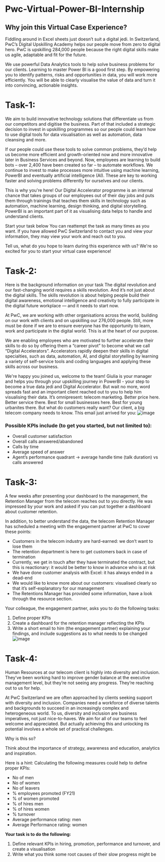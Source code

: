 # **Pwc-Virtual-Power-BI-Internship**

## **Why join this Virtual Case Experience?**

Fiddling around in Excel sheets just doesn’t suit a digital jedi. In Switzerland, PwC’s Digital Upskilling Academy helps our people move from zero to digital hero. PwC is upskilling 284,000 people because the right digital skills make us agile, adaptable and fit for the future.

We use powerful Data Analytics tools to help solve business problems for our clients. Learning to master Power BI is a good first step. By empowering you to identify patterns, risks and opportunities in data, you will work more efficiently. You will be able to clearly visualise the value of data and turn it into convincing, actionable insights.

# **Task-1:**
We aim to build innovative technology solutions that differentiate us from our competitors and digitise the business. Part of that included a strategic decision to invest in upskilling programmes so our people could learn how to use digital tools for data visualisation as well as automation, data cleansing and more.

If our people could use these tools to solve common problems, they’d help us become more efficient and growth-oriented now and more innovative later in Business Services and beyond. Now, employees are learning to build bots – over 2,400 have been created so far – to automate workflows. We continue to invest to make processes more intuitive using machine learning, PowerBI and eventually artificial intelligence (AI). These are key to working faster and solving problems differently for ourselves and our clients.

This is why you're here! Our Digital Accelerator programme is an internal chance that takes groups of our employees out of their day jobs and puts them through  trainings that teaches them skills in technology such as automation, machine learning, design thinking, and digital storytelling. PowerBI is an important part of it as visualising data helps to handle and understand clients.

Start your task below
You can reattempt the task as many times as you want. If you have allowed PwC Switzerland to contact you and view your information, they may view your work and reach out to you.

Tell us, what do you hope to learn during this experience with us?
We're so excited for you to start your virtual case experience!

# **Task-2:**

Here is the background information on your task
The digital revolution and our fast-changing world requires a skills revolution. And it’s not just about the digital skills. The skills revolution is about helping people build their digital awareness, emotional intelligence and creativity to fully participate in the digital future workplace — and it needs to start now.

At PwC, we are working with other organisations across the world, building on our work with clients and on upskilling our 276,000 people. Still, more must be done if we are to ensure everyone has the opportunity to learn, work and participate in the digital world. This is at the heart of our purpose.

We are enabling employees who are motivated to further accelerate their skills to do so by offering them a “career pivot” to become what we call “Digital Accelerators”. Accelerators rapidly deepen their skills in digital specialties, such as data, automation, AI, and digital storytelling by learning a variety of self-service tools and coding languages and applying these skills across our business.

We're happy you joined us, welcome to the team! Giulia is your manager and helps you through your upskilling journey in PowerBI - your step to become a true data jedi and Digital Accelerator. But wait no more, word spreads fast and an important client reached out to you to help him visualising their data. 
It’s omnipresent: telecom marketing. Better price here. Better service there. Best for small businesses here. Best for young urbanites there. But what do customers really want? Our client, a big telecom company needs to know. This email just arrived for you:
![image](https://github.com/Ramakm/Pwc-Virtual-Power-BI-Internship/assets/8182816/f24e8399-cd39-4a7e-ac6f-9be0d5c89148)

### Possible KPIs include (to get you started, but not limited to):

* Overall customer satisfaction
* Overall calls answered/abandoned
* Calls by time
* Average speed of answer
* Agent’s performance quadrant -> average handle time (talk duration) vs calls answered

# **Task-3:**

A few weeks after presenting your dashboard to the management, the Retention Manager from the telecom reaches out to you directly. He was impressed by your work and asked if you can put together a dashboard about customer retention.

In addition, to better understand the data, the telecom Retention Manager has scheduled a meeting with the engagement partner at PwC to cover these points:

* Customers in the telecom industry are hard-earned: we don’t want to lose them
* The retention department is here to get customers back in case of termination 
* Currently, we get in touch after they have terminated the contract, but this is reactionary: it would be better to know in advance who is at risk 
* We  have done customer analysis with Excel: it has always ended in a dead-end
* We would like to know more about our customers: visualised clearly so that it’s self-explanatory for our management
* The Retentions Manager has provided some information, have a look through the resource section.

Your colleague, the engagement partner, asks you to do the following tasks:

1. Define proper KPIs
2. Create a dashboard for the retention manager reflecting the KPIs
3. Write a short email to him (the engagement partner) explaining your findings, and include suggestions as to what needs to be changed
![image](https://github.com/Ramakm/Pwc-Virtual-Power-BI-Internship/assets/8182816/98bfbc4a-333b-4a6c-bf6f-84c701fc8cef)

# **Task-4:**

Human Resources at our telecom client is highly into diversity and inclusion. They’ve been working hard to improve gender balance at the executive management level, but they’re not seeing any progress. They’re reaching out to us for help.

At PwC Switzerland we are often approached by clients seeking support with diversity and inclusion. Companies need a workforce of diverse talents and backgrounds to succeed in an increasingly complex and heterogeneous world. To us, diversity and inclusion are business imperatives, not just nice-to-haves. We aim for all of our teams to feel welcome and appreciated. But actually achieving this and unlocking its potential involves a whole set of practical challenges.

Why is this so?

Think about the importance of strategy, awareness and education, analytics and inspiration. 

Here is a hint: Calculating the following measures could help to define proper KPIs:

* No of men
* No of women
* No of leavers
* % employees promoted (FY21)
* % of women promoted
* % of hires men
* % of hires women
* % turnover 
* Average performance rating: men
* Average Performance rating: women

**Your task is to do the following:**

1. Define relevant KPIs in hiring, promotion, performance and turnover, and create a visualisation
2. Write what you think some root causes of their slow progress might be


